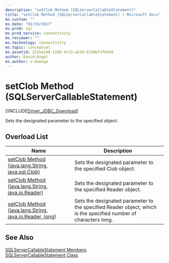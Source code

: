 ```yaml
---
description: "setClob Method (SQLServerCallableStatement)"
title: "setClob Method (SQLServerCallableStatement) | Microsoft Docs"
ms.custom: ""
ms.date: "01/19/2017"
ms.prod: sql
ms.prod_service: connectivity
ms.reviewer: ""
ms.technology: connectivity
ms.topic: conceptual
ms.assetid: 222ea248-1185-4c33-ae10-5158bf3f6430
author: David-Engel
ms.author: v-daenge
---
```

# setClob Method (SQLServerCallableStatement)
[!INCLUDE[Driver_JDBC_Download](../../../includes/driver_jdbc_download.md)]

  Sets the designated parameter to the specified object.  
  
## Overload List  
  
|Name|Description|  
|----------|-----------------|  
|[setClob Method &#40;java.lang.String, java.sql.Clob&#41;](../../../connect/jdbc/reference/setclob-method-java-lang-string-java-sql-clob.md)|Sets the designated parameter to the specified Clob object.|  
|[setClob Method &#40;java.lang.String, java.io.Reader&#41;](../../../connect/jdbc/reference/setclob-method-java-lang-string-java-io-reader.md)|Sets the designated parameter to the specified Reader object.|  
|[setClob Method &#40;java.lang.String, java.io.Reader, long&#41;](../../../connect/jdbc/reference/setclob-method-java-lang-string-java-io-reader-long.md)|Sets the designated parameter to the specified Reader object, which is the specified number of characters long.|  
  
## See Also  
 [SQLServerCallableStatement Members](../../../connect/jdbc/reference/sqlservercallablestatement-members.md)   
 [SQLServerCallableStatement Class](../../../connect/jdbc/reference/sqlservercallablestatement-class.md)  
  
  
